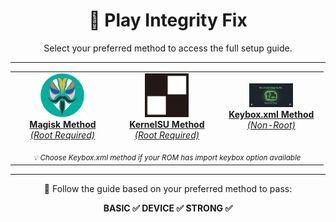 <h1 align="center">🎯 Play Integrity Fix</h1>

<p align="center">
  Select your preferred method to access the full setup guide.
</p>

---

<div align="center">

<table>
  <tr>
    <td align="center" width="30%">
      <a href="https://github.com/yadavnikhil03/Play-integrity-fix-guide/blob/main/guide/magisk_guide.md" target="_blank">
        <img src="https://raw.githubusercontent.com/yadavnikhil03/Play-integrity-fix-guide/main/assets/magisk.png" width="70"/><br/>
        <strong>Magisk Method</strong><br/>
        <em>(Root Required)</em>
      </a>
    </td>
    <td align="center" width="30%">
      <a href="https://github.com/yadavnikhil03/Play-integrity-fix-guide/blob/main/guide/ksu_guide.md" target="_blank">
        <img src="https://raw.githubusercontent.com/yadavnikhil03/Play-integrity-fix-guide/main/assets/ksu.png" width="70"/><br/>
        <strong>KernelSU Method</strong><br/>
        <em>(Root Required)</em>
      </a>
    </td>
    <td align="center" width="30%">
      <a href="https://github.com/yadavnikhil03/Play-integrity-fix-guide/blob/main/guide/keybox_guide.md" target="_blank">
        <img src="https://raw.githubusercontent.com/yadavnikhil03/Play-integrity-fix-guide/main/assets/keybox_banner.png" width="70"/><br/>
        <strong>Keybox.xml Method</strong><br/>
        <em>(Non-Root)</em>
      </a>
    </td>
  </tr>
  <tr>
    <td align="center" colspan="3" style="padding-top: 15px;">
      <small><em>💡 Choose Keybox.xml method if your ROM has import keybox option available</em></small>
    </td>
  </tr>
</table>

</div>

---

<p align="center">
  📘 Follow the guide based on your preferred method to pass:
</p>

<p align="center">
  <strong>BASIC ✅ DEVICE ✅ STRONG ✅</strong>
</p>
